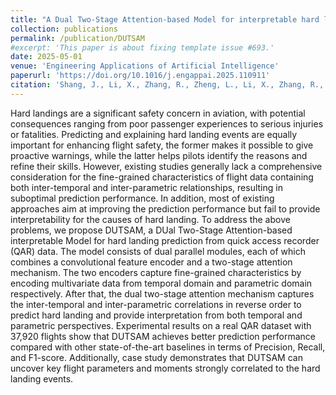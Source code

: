```yaml
---
title: "A Dual Two-Stage Attention-based Model for interpretable hard landing prediction from flight data"
collection: publications
permalink: /publication/DUTSAM
#excerpt: 'This paper is about fixing template issue #693.'
date: 2025-05-01
venue: 'Engineering Applications of Artificial Intelligence'
paperurl: 'https://doi.org/10.1016/j.engappai.2025.110911'
citation: 'Shang, J., Li, X., Zhang, R., Zheng, L., Li, X., Zhang, R., ... & Sun, H. (2025). A Dual Two-Stage Attention-based Model for interpretable hard landing prediction from flight data. Engineering Applications of Artificial Intelligence, 154, 110911.'
---
```


Hard landings are a significant safety concern in aviation, with potential consequences ranging from poor passenger experiences to serious injuries or fatalities. Predicting and explaining hard landing events are equally important for enhancing flight safety, the former makes it possible to give proactive warnings, while the latter helps pilots identify the reasons and refine their skills. However, existing studies generally lack a comprehensive consideration for the fine-grained characteristics of flight data containing both inter-temporal and inter-parametric relationships, resulting in suboptimal prediction performance. In addition, most of existing approaches aim at improving the prediction performance but fail to provide interpretability for the causes of hard landing. To address the above problems, we propose DUTSAM, a DUal Two-Stage Attention-based interpretable Model for hard landing prediction from quick access recorder (QAR) data. The model consists of dual parallel modules, each of which combines a convolutional feature encoder and a two-stage attention mechanism. The two encoders capture fine-grained characteristics by encoding multivariate data from temporal domain and parametric domain respectively. After that, the dual two-stage attention mechanism captures the inter-temporal and inter-parametric correlations in reverse order to predict hard landing and provide interpretation from both temporal and parametric perspectives. Experimental results on a real QAR dataset with 37,920 flights show that DUTSAM achieves better prediction performance compared with other state-of-the-art baselines in terms of Precision, Recall, and F1-score. Additionally, case study demonstrates that DUTSAM can uncover key flight parameters and moments strongly correlated to the hard landing events.
